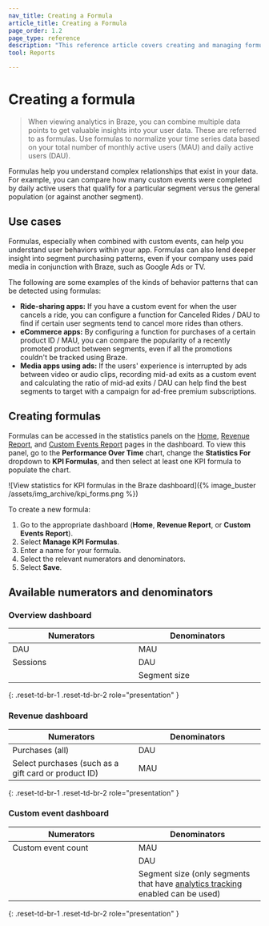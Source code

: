 ```yaml
---
nav_title: Creating a Formula
article_title: Creating a Formula
page_order: 1.2
page_type: reference
description: "This reference article covers creating and managing formulas, which help you easily understand complex relationships that exist in your data."
tool: Reports

---
```

# Creating a formula

> When viewing analytics in Braze, you can combine multiple data points to get valuable insights into your user data. These are referred to as formulas. Use formulas to normalize your time series data based on your total number of monthly active users (MAU) and daily active users (DAU). 

Formulas help you understand complex relationships that exist in your data. For example, you can compare how many custom events were completed by daily active users that qualify for a particular segment versus the general population (or against another segment).

## Use cases

Formulas, especially when combined with custom events, can help you understand user behaviors within your app. Formulas can also lend deeper insight into segment purchasing patterns, even if your company uses paid media in conjunction with Braze, such as Google Ads or TV. 

The following are some examples of the kinds of behavior patterns that can be detected using formulas:

- **Ride-sharing apps:** If you have a custom event for when the user cancels a ride, you can configure a function for Canceled Rides / DAU to find if certain user segments tend to cancel more rides than others.
- **eCommerce apps:** By configuring a function for purchases of a certain product ID / MAU, you can compare the popularity of a recently promoted product between segments, even if all the promotions couldn't be tracked using Braze.
- **Media apps using ads:** If the users' experience is interrupted by ads between video or audio clips, recording mid-ad exits as a custom event and calculating the ratio of mid-ad exits / DAU can help find the best segments to target with a campaign for ad-free premium subscriptions.

## Creating formulas

Formulas can be accessed in the statistics panels on the [Home]({{site.baseurl}}/user_guide/analytics/dashboard/home_dashboard/), [Revenue Report]({{site.baseurl}}/user_guide/data/export_braze_data/exporting_revenue_data/), and [Custom Events Report]({{site.baseurl}}/user_guide/data/custom_data/custom_events/) pages in the dashboard. To view this panel, go to the **Performance Over Time** chart, change the **Statistics For** dropdown to **KPI Formulas**, and then select at least one KPI formula to populate the chart.

![View statistics for KPI formulas in the Braze dashboard]({% image_buster /assets/img_archive/kpi_forms.png %})

To create a new formula:

1. Go to the appropriate dashboard (**Home**, **Revenue Report**, or **Custom Events Report**).
2. Select **Manage KPI Formulas**.
3. Enter a name for your formula.
4. Select the relevant numerators and denominators.
5. Select **Save**.

## Available numerators and denominators

<style>
  div.small_table + table {
    max-width: 50%;
  }
  div.large_table + table {
    max-width: 75%;
  }
table th:nth-child(1),
table th:nth-child(2),
table th:nth-child(3),
table td:nth-child(1),
table td:nth-child(2),
table td:nth-child(3) {
    width:25%;
}
table td {
    word-break: break-word;
}
</style>

<div class="small_table"></div>

### Overview dashboard

| Numerators | Denominators |
| --- | --- |
| DAU | MAU |
| Sessions | DAU |
| | Segment size |
{: .reset-td-br-1 .reset-td-br-2 role="presentation" }

### Revenue dashboard

| Numerators | Denominators |
| --- | --- |
| Purchases (all) | DAU |
| Select purchases (such as a gift card or product ID) | MAU |
{: .reset-td-br-1 .reset-td-br-2 role="presentation" }

### Custom event dashboard

| Numerators | Denominators |
| --- | --- |
| Custom event count | MAU |
|  | DAU |
|  | Segment size (only segments that have [analytics tracking]({{site.baseurl}}/viewing_and_understanding_segment_data/) enabled can be used) |
{: .reset-td-br-1 .reset-td-br-2 role="presentation" }

